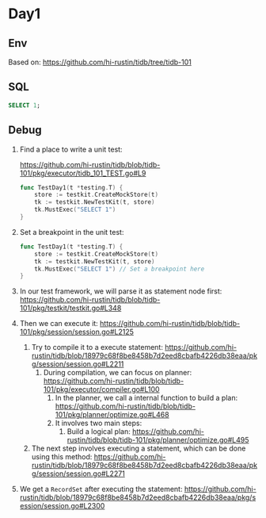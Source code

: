 # Day1

## Env

Based on: <https://github.com/hi-rustin/tidb/tree/tidb-101>

## SQL

```sql
SELECT 1;
```

## Debug

1. Find a place to write a unit test:

    <https://github.com/hi-rustin/tidb/blob/tidb-101/pkg/executor/tidb_101_TEST.go#L9>

    ```go
    func TestDay1(t *testing.T) {
        store := testkit.CreateMockStore(t)
        tk := testkit.NewTestKit(t, store)
        tk.MustExec("SELECT 1")
    }
    ```

2. Set a breakpoint in the unit test:

    ```go
    func TestDay1(t *testing.T) {
        store := testkit.CreateMockStore(t)
        tk := testkit.NewTestKit(t, store)
        tk.MustExec("SELECT 1") // Set a breakpoint here
    }
    ```

3. In our test framework, we will parse it as statement node first: <https://github.com/hi-rustin/tidb/blob/tidb-101/pkg/testkit/testkit.go#L348>
4. Then we can execute it: <https://github.com/hi-rustin/tidb/blob/tidb-101/pkg/session/session.go#L2125>
   1. Try to compile it to a execute statement: <https://github.com/hi-rustin/tidb/blob/18979c68f8be8458b7d2eed8cbafb4226db38eaa/pkg/session/session.go#L2211>
      1. During compilation, we can focus on planner: <https://github.com/hi-rustin/tidb/blob/tidb-101/pkg/executor/compiler.go#L100>
         1. In the planner, we call a internal function to build a plan: <https://github.com/hi-rustin/tidb/blob/tidb-101/pkg/planner/optimize.go#L468>
         2. It involves two main steps:
            1. Build a logical plan: <https://github.com/hi-rustin/tidb/blob/tidb-101/pkg/planner/optimize.go#L495>
   2. The next step involves executing a statement, which can be done using this method: <https://github.com/hi-rustin/tidb/blob/18979c68f8be8458b7d2eed8cbafb4226db38eaa/pkg/session/session.go#L2271>
5. We get a `RecordSet` after executing the statement: <https://github.com/hi-rustin/tidb/blob/18979c68f8be8458b7d2eed8cbafb4226db38eaa/pkg/session/session.go#L2300>
